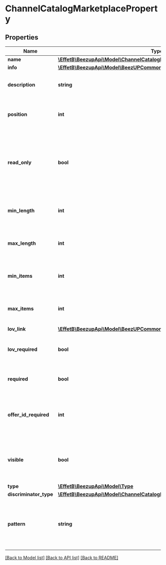 # ChannelCatalogMarketplaceProperty

## Properties
Name | Type | Description | Notes
------------ | ------------- | ------------- | -------------
**name** | [**\EffetB\BeezupApi\Model\ChannelCatalogMarketplacePropertyName**](ChannelCatalogMarketplacePropertyName.md) |  | 
**info** | [**\EffetB\BeezupApi\Model\BeezUPCommonInfoSummaries**](BeezUPCommonInfoSummaries.md) |  | [optional] 
**description** | **string** | Indicate the description of the property | [optional] 
**position** | **int** | Indicate the position of the property in the display group | 
**read_only** | **bool** | Indicate if the value cannot be changed. This is used for example for ebay token that should not be changed. | [default to false]
**min_length** | **int** | Indicates the minimum size of the property value | [optional] [default to 0]
**max_length** | **int** | Indicates the maximum size of the property value | [optional] 
**min_items** | **int** | Indicates the minimum item count of the property value. | [optional] [default to 1]
**max_items** | **int** | Indicates the maximum item count of the property value | [optional] [default to 1]
**lov_link** | [**\EffetB\BeezupApi\Model\BeezUPCommonLOVLink3**](BeezUPCommonLOVLink3.md) |  | [optional] 
**lov_required** | **bool** | Indicates if the property value must be in the list of value. | [optional] [default to false]
**required** | **bool** | Indicate if the property is required or not | [default to false]
**offer_id_required** | **int** | Indicates the offer identifier required to configure this property. | [optional] 
**visible** | **bool** | Indicates if this property should be displayed in the configuration page. | [default to true]
**type** | [**\EffetB\BeezupApi\Model\Type**](Type.md) |  | 
**discriminator_type** | [**\EffetB\BeezupApi\Model\ChannelCatalogMarketplacePropertyDiscriminatorType**](ChannelCatalogMarketplacePropertyDiscriminatorType.md) |  | 
**pattern** | **string** | Channel catalog marketplace setting value format validation regular expression | [optional] 

[[Back to Model list]](../README.md#documentation-for-models) [[Back to API list]](../README.md#documentation-for-api-endpoints) [[Back to README]](../README.md)


